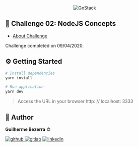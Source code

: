 <p align="center">
    <img alt="GoStack" src="https://ap.imagensbrasil.org/images/2020/04/09/banner-bootcamp-gostack-11.png" />
</p>

## :rocket: Challenge 02: NodeJS Concepts

- [About Challenge](https://github.com/Rocketseat/bootcamp-gostack-desafios/tree/master/desafio-conceitos-nodejs)


Challenge completed on 09/04/2020.


## ⚙️ Getting Started

```Bash
# Install dependencies
yarn install

# Run application
yarn dev
```
> Access the URL in your browser http: // localhost: 3333

## :man: Author

**Guilherme Bezerra** ©️

[![github](http://ap.imagensbrasil.org/images/2018/12/10/github-logo-1.png) ](http://www.github.com/gbdsantos)
[![gitlab](http://ap.imagensbrasil.org/images/2018/12/10/gitlab-32.png)](https://gitlab.com/gbdsantos1)
[![linkedin](http://ap.imagensbrasil.org/images/2018/12/10/linkedin-1.png)](https://www.linkedin.com/in/gbdsantos/)
